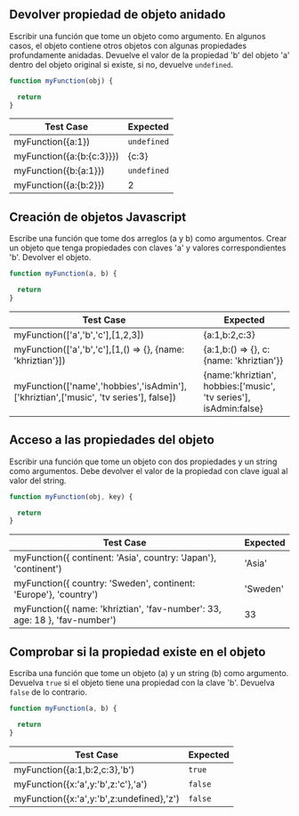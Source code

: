 ## Devolver propiedad de objeto anidado
Escribir una función que tome un objeto como argumento. En algunos casos, el objeto contiene otros objetos con algunas propiedades profundamente anidadas.
Devuelve el valor de la propiedad 'b' del objeto 'a' dentro del objeto original si existe, si no, devuelve `undefined`.

```js
function myFunction(obj) {

  return
}

```
| Test Case                  | Expected   |
|----------------------------|------------|
| myFunction({a:1})          | `undefined`|
| myFunction({a:{b:{c:3}}})  | {c:3}      |
| myFunction({b:{a:1}})      | `undefined`|
| myFunction({a:{b:2}})      | 2          |

## Creación de objetos Javascript
Escribe una función que tome dos arreglos (a y b) como argumentos.
Crear un objeto que tenga propiedades con claves 'a' y valores correspondientes 'b'. Devolver el objeto.

```js
function myFunction(a, b) {

  return
}

```
| Test Case                                                                   | Expected |
|-----------------------------------------------------------------------------|----------|
| myFunction(['a','b','c'],[1,2,3])                                           | {a:1,b:2,c:3} |
| myFunction(['a','b','c'],[1,() => {}, {name: 'khriztian'}])                 | {a:1,b:() => {}, c:{name: 'khriztian'}} |
| myFunction(['name','hobbies','isAdmin'],['khriztian',['music', 'tv series'], false]) | {name:'khriztian', hobbies:['music', 'tv series'], isAdmin:false}|

## Acceso a las propiedades del objeto
Escribir una función que tome un objeto con dos propiedades y un string como argumentos.
Debe devolver el valor de la propiedad con clave igual al valor del string.

```js
function myFunction(obj, key) {

  return
}

```

| Test Case                                                                   | Expected |
|-----------------------------------------------------------------------------|----------|
| myFunction({  continent: 'Asia',  country: 'Japan'}, 'continent')           | 'Asia'   |
| myFunction({  country: 'Sweden',  continent: 'Europe'}, 'country')          | 'Sweden' |
| myFunction({  name: 'khriztian', 'fav-number': 33, age: 18 }, 'fav-number') | 33       |

## Comprobar si la propiedad existe en el objeto
Escriba una función que tome un objeto (a) y un string (b) como argumento. Devuelva `true` si el objeto tiene una propiedad con la clave 'b'. Devuelva `false` de lo contrario.

```js
function myFunction(a, b) {

  return
}

```

| Test Case                                 | Expected |
|-------------------------------------------|----------|
| myFunction({a:1,b:2,c:3},'b')             | `true`   |
| myFunction({x:'a',y:'b',z:'c'},'a')       | `false`  |
| myFunction({x:'a',y:'b',z:undefined},'z') | `false`  |
